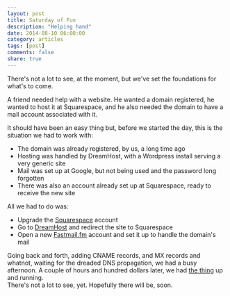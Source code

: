 ```yaml
---
layout: post
title: Saturday of Fun
description: "Helping hand"
date: 2014-08-10 06:00:00
category: articles
tags: [post]
comments: false
share: true
---
```


There's not a lot to see, at the moment, but we've set the foundations for what's to come.  

A friend needed help with a website. He wanted a domain registered, he wanted to host it at Squarespace, and he also needed the domain to have a mail account associated with it.

It should have been an easy thing but, before we started the day, this is the situation we had to work with:

- The domain was already registered, by us, a long time ago
- Hosting was handled by DreamHost, with a Wordpress install serving a very generic site
- Mail was set up at Google, but not being used and the password long forgotten
- There was also an account already set up at Squarespace, ready to receive the new site

All we had to do was:

- Upgrade the [Squarespace](http://www.squarespace.com) account
- Go to [DreamHost](http://www.dreamhost.com) and redirect the site to Squarespace 
- Open a new [Fastmail.fm](https://www.fastmail.fm) account and set it up to handle the domain's mail

Going back and forth, adding CNAME records, and MX records and whatnot, waiting for the dreaded DNS propagation, we had a busy afternoon.
A couple of hours and hundred dollars later, we had [the thing](http://ruigaudencio.com) up and running.  
There's not a lot to see, yet. Hopefully there will be, soon.